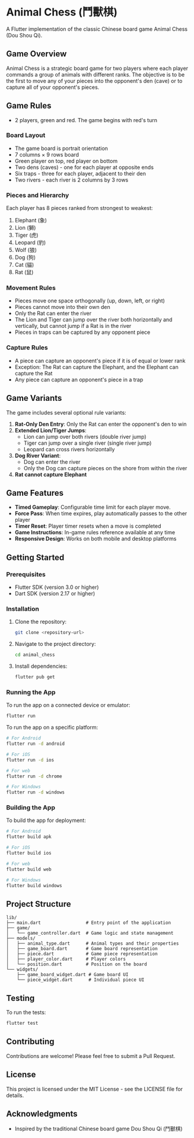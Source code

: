 # Animal Chess (鬥獸棋)

A Flutter implementation of the classic Chinese board game Animal Chess (Dou Shou Qi).

## Game Overview

Animal Chess is a strategic board game for two players where each player commands a group of animals with different ranks. The objective is to be the first to move any of your pieces into the opponent's den (cave) or to capture all of your opponent's pieces.

## Game Rules

- 2 players, green and red. The game begins with red's turn

### Board Layout
- The game board is portrait orientation
- 7 columns × 9 rows board
- Green player on top, red player on bottom
- Two dens (caves) - one for each player at opposite ends
- Six traps - three for each player, adjacent to their den
- Two rivers - each river is 2 columns by 3 rows

### Pieces and Hierarchy
Each player has 8 pieces ranked from strongest to weakest:
1. Elephant (象)
2. Lion (獅)
3. Tiger (虎)
4. Leopard (豹)
5. Wolf (狼)
6. Dog (狗)
7. Cat (貓)
8. Rat (鼠)

### Movement Rules
- Pieces move one space orthogonally (up, down, left, or right)
- Pieces cannot move into their own den
- Only the Rat can enter the river
- The Lion and Tiger can jump over the river both horizontally and vertically, but cannot jump if a Rat is in the river
- Pieces in traps can be captured by any opponent piece

### Capture Rules
- A piece can capture an opponent's piece if it is of equal or lower rank
- Exception: The Rat can capture the Elephant, and the Elephant can capture the Rat
- Any piece can capture an opponent's piece in a trap

## Game Variants

The game includes several optional rule variants:

1. **Rat-Only Den Entry**: Only the Rat can enter the opponent's den to win
2. **Extended Lion/Tiger Jumps**: 
   - Lion can jump over both rivers (double river jump)
   - Tiger can jump over a single river (single river jump)
   - Leopard can cross rivers horizontally
3. **Dog River Variant**: 
   - Dog can enter the river
   - Only the Dog can capture pieces on the shore from within the river
4. **Rat cannot capture Elephant**

## Game Features

- **Timed Gameplay**: Configurable time limit for each player move.
- **Force Pass**: When time expires, play automatically passes to the other player
- **Timer Reset**: Player timer resets when a move is completed
- **Game Instructions**: In-game rules reference available at any time
- **Responsive Design**: Works on both mobile and desktop platforms

## Getting Started

### Prerequisites
- Flutter SDK (version 3.0 or higher)
- Dart SDK (version 2.17 or higher)

### Installation

1. Clone the repository:
   ```bash
   git clone <repository-url>
   ```

2. Navigate to the project directory:
   ```bash
   cd animal_chess
   ```

3. Install dependencies:
   ```bash
   flutter pub get
   ```

### Running the App

To run the app on a connected device or emulator:
```bash
flutter run
```

To run the app on a specific platform:
```bash
# For Android
flutter run -d android

# For iOS
flutter run -d ios

# For web
flutter run -d chrome

# For Windows
flutter run -d windows
```

### Building the App

To build the app for deployment:
```bash
# For Android
flutter build apk

# For iOS
flutter build ios

# For web
flutter build web

# For Windows
flutter build windows
```

## Project Structure

```
lib/
├── main.dart                 # Entry point of the application
├── game/
│   └── game_controller.dart  # Game logic and state management
├── models/
│   ├── animal_type.dart      # Animal types and their properties
│   ├── game_board.dart       # Game board representation
│   ├── piece.dart            # Game piece representation
│   ├── player_color.dart     # Player colors
│   └── position.dart         # Position on the board
└── widgets/
    ├── game_board_widget.dart # Game board UI
    └── piece_widget.dart      # Individual piece UI
```

## Testing

To run the tests:
```bash
flutter test
```

## Contributing

Contributions are welcome! Please feel free to submit a Pull Request.

## License

This project is licensed under the MIT License - see the LICENSE file for details.

## Acknowledgments

- Inspired by the traditional Chinese board game Dou Shou Qi (鬥獸棋)
